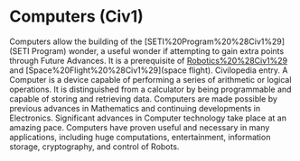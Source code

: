 # Computers (Civ1)

Computers allow the building of the [SETI%20Program%20%28Civ1%29](SETI Program) wonder, a useful wonder if attempting to gain extra points through Future Advances.
It is a prerequisite of [Robotics%20%28Civ1%29](robotics) and [Space%20Flight%20%28Civ1%29](space flight).
Civilopedia entry.
A Computer is a device capable of performing a series of arithmetic or logical operations. It is distinguished from a calculator by being programmable and capable of storing and retrieving data. Computers are made possible by previous advances in Mathematics and continuing developments in Electronics. Significant advances in Computer technology take place at an amazing pace. Computers have proven useful and necessary in many applications, including huge computations, entertainment, information storage, cryptography, and control of Robots.
